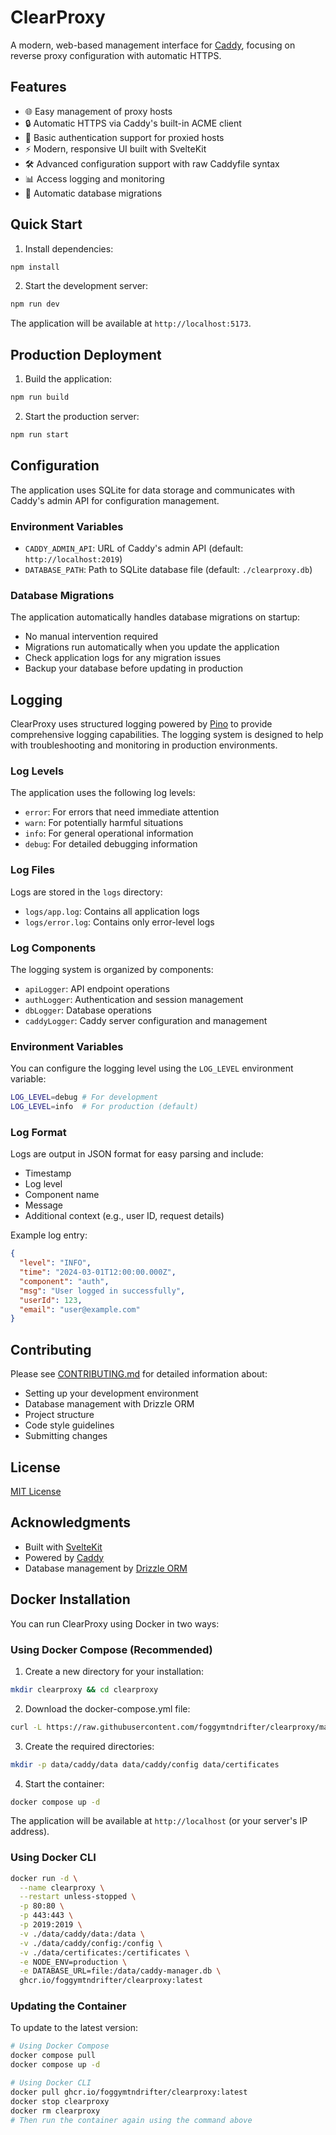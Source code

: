 # ClearProxy

A modern, web-based management interface for [Caddy](https://caddyserver.com/), focusing on reverse proxy configuration with automatic HTTPS.

## Features

- 🌐 Easy management of proxy hosts
- 🔒 Automatic HTTPS via Caddy's built-in ACME client
- 🔐 Basic authentication support for proxied hosts
- ⚡ Modern, responsive UI built with SvelteKit
- 🛠️ Advanced configuration support with raw Caddyfile syntax
- 📊 Access logging and monitoring
- 🔄 Automatic database migrations

## Quick Start

1. Install dependencies:
```bash
npm install
```

2. Start the development server:
```bash
npm run dev
```

The application will be available at `http://localhost:5173`.

## Production Deployment

1. Build the application:
```bash
npm run build
```

2. Start the production server:
```bash
npm run start
```

## Configuration

The application uses SQLite for data storage and communicates with Caddy's admin API for configuration management.

### Environment Variables

- `CADDY_ADMIN_API`: URL of Caddy's admin API (default: `http://localhost:2019`)
- `DATABASE_PATH`: Path to SQLite database file (default: `./clearproxy.db`)

### Database Migrations

The application automatically handles database migrations on startup:
- No manual intervention required
- Migrations run automatically when you update the application
- Check application logs for any migration issues
- Backup your database before updating in production

## Logging

ClearProxy uses structured logging powered by [Pino](https://getpino.io/) to provide comprehensive logging capabilities. The logging system is designed to help with troubleshooting and monitoring in production environments.

### Log Levels

The application uses the following log levels:
- `error`: For errors that need immediate attention
- `warn`: For potentially harmful situations
- `info`: For general operational information
- `debug`: For detailed debugging information

### Log Files

Logs are stored in the `logs` directory:
- `logs/app.log`: Contains all application logs
- `logs/error.log`: Contains only error-level logs

### Log Components

The logging system is organized by components:
- `apiLogger`: API endpoint operations
- `authLogger`: Authentication and session management
- `dbLogger`: Database operations
- `caddyLogger`: Caddy server configuration and management

### Environment Variables

You can configure the logging level using the `LOG_LEVEL` environment variable:
```bash
LOG_LEVEL=debug # For development
LOG_LEVEL=info  # For production (default)
```

### Log Format

Logs are output in JSON format for easy parsing and include:
- Timestamp
- Log level
- Component name
- Message
- Additional context (e.g., user ID, request details)

Example log entry:
```json
{
  "level": "INFO",
  "time": "2024-03-01T12:00:00.000Z",
  "component": "auth",
  "msg": "User logged in successfully",
  "userId": 123,
  "email": "user@example.com"
}
```

## Contributing

Please see [CONTRIBUTING.md](CONTRIBUTING.md) for detailed information about:
- Setting up your development environment
- Database management with Drizzle ORM
- Project structure
- Code style guidelines
- Submitting changes

## License

[MIT License](LICENSE)

## Acknowledgments

- Built with [SvelteKit](https://kit.svelte.dev/)
- Powered by [Caddy](https://caddyserver.com/)
- Database management by [Drizzle ORM](https://orm.drizzle.team/)

## Docker Installation

You can run ClearProxy using Docker in two ways:

### Using Docker Compose (Recommended)

1. Create a new directory for your installation:
```bash
mkdir clearproxy && cd clearproxy
```

2. Download the docker-compose.yml file:
```bash
curl -L https://raw.githubusercontent.com/foggymtndrifter/clearproxy/main/docker-compose.yml -o docker-compose.yml
```

3. Create the required directories:
```bash
mkdir -p data/caddy/data data/caddy/config data/certificates
```

4. Start the container:
```bash
docker compose up -d
```

The application will be available at `http://localhost` (or your server's IP address).

### Using Docker CLI

```bash
docker run -d \
  --name clearproxy \
  --restart unless-stopped \
  -p 80:80 \
  -p 443:443 \
  -p 2019:2019 \
  -v ./data/caddy/data:/data \
  -v ./data/caddy/config:/config \
  -v ./data/certificates:/certificates \
  -e NODE_ENV=production \
  -e DATABASE_URL=file:/data/caddy-manager.db \
  ghcr.io/foggymtndrifter/clearproxy:latest
```

### Updating the Container

To update to the latest version:

```bash
# Using Docker Compose
docker compose pull
docker compose up -d

# Using Docker CLI
docker pull ghcr.io/foggymtndrifter/clearproxy:latest
docker stop clearproxy
docker rm clearproxy
# Then run the container again using the command above
```
